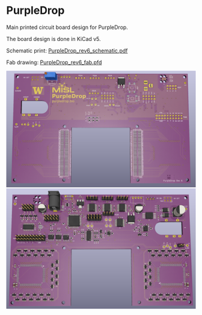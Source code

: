 # PurpleDrop

Main printed circuit board design for PurpleDrop. 

The board design is done in KiCad v5.

Schematic print: [PurpleDrop_rev6_schematic.pdf](output/PurpleDrop_rev6_schematic.pdf)

Fab drawing: [PurpleDrop_rev6_fab.pfd](output/PurpleDrop_rev6_fab.pdf)

![Front View](output/front_render.png)
![Back View](output/back_render.png)
